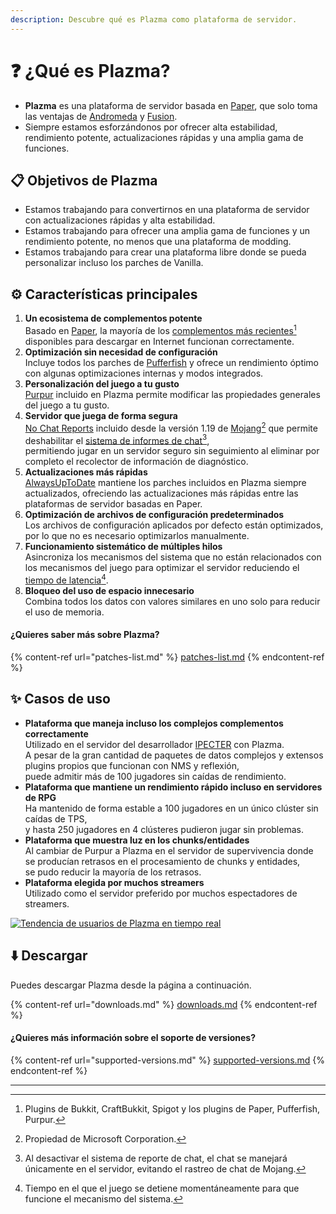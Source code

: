```yaml
---
description: Descubre qué es Plazma como plataforma de servidor.
---
```


# ❓ ¿Qué es Plazma?

- **Plazma** es una plataforma de servidor basada en [Paper](https://github.com/PaperMC/Paper), que solo toma las ventajas de [Andromeda](https://github.com/EarendelArchived/Andromeda) y [Fusion](https://github.com/RuinedTechnologyUnify/Fusion).
- Siempre estamos esforzándonos por ofrecer alta estabilidad, rendimiento potente, actualizaciones rápidas y una amplia gama de funciones.

## 📋 Objetivos de Plazma <a href="#id-1" id="id-1"></a>

- Estamos trabajando para convertirnos en una plataforma de servidor con actualizaciones rápidas y alta estabilidad.
- Estamos trabajando para ofrecer una amplia gama de funciones y un rendimiento potente, no menos que una plataforma de modding.
- Estamos trabajando para crear una plataforma libre donde se pueda personalizar incluso los parches de Vanilla.

## ⚙️ Características principales <a href="#id-2" id="id-2"></a>

1. **Un ecosistema de complementos potente**\
   Basado en [Paper](https://github.com/PaperMC/Paper),
   la mayoría de los [complementos más recientes](#user-content-fn-1)[^1] disponibles para descargar en Internet funcionan correctamente.
2. **Optimización sin necesidad de configuración**\
   Incluye todos los parches de [Pufferfish](https://github.com/pufferfish-gg/Pufferfish) y
   ofrece un rendimiento óptimo con algunas optimizaciones internas y modos integrados.
3. **Personalización del juego a tu gusto**\
   [Purpur](https://github.com/PurpurMC/Purpur) incluido en Plazma
   permite modificar las propiedades generales del juego a tu gusto.
4. **Servidor que juega de forma segura**\
   [No Chat Reports](https://github.com/Aizistral-Studios/No-Chat-Reports) incluido desde la versión 1.19
   de [Mojang](#user-content-fn-2)[^2] que permite deshabilitar el [sistema de informes de chat](#user-content-fn-3)[^3],\
   permitiendo jugar en un servidor seguro sin seguimiento al eliminar por completo el recolector de información de diagnóstico.
5. **Actualizaciones más rápidas**\
   [AlwaysUpToDate](https://github.com/PlazmaMC/AlwaysUpToDate) mantiene los parches incluidos en Plazma siempre actualizados, ofreciendo las actualizaciones más rápidas entre las plataformas de servidor basadas en Paper.
6. **Optimización de archivos de configuración predeterminados**\
   Los archivos de configuración aplicados por defecto están optimizados, por lo que no es necesario optimizarlos manualmente.
7. **Funcionamiento sistemático de múltiples hilos**\
   Asincroniza los mecanismos del sistema que no están relacionados con los mecanismos del juego para optimizar el servidor reduciendo el [tiempo de latencia](#user-content-fn-4)[^4].
8. **Bloqueo del uso de espacio innecesario**\
   Combina todos los datos con valores similares en uno solo para reducir el uso de memoria.

#### ¿Quieres saber más sobre Plazma? <a href="#etc-1" id="etc-1"></a>

{% content-ref url="patches-list.md" %}
[patches-list.md](patches-list.md)
{% endcontent-ref %}

## ✨ Casos de uso <a href="#id-3" id="id-3"></a>

- **Plataforma que maneja incluso los complejos complementos correctamente**\
  Utilizado en el servidor del desarrollador [IPECTER](https://github.com/IPECTER) con Plazma.\
  A pesar de la gran cantidad de paquetes de datos complejos y extensos plugins propios que funcionan con NMS y reflexión,\
  puede admitir más de 100 jugadores sin caídas de rendimiento.
- **Plataforma que mantiene un rendimiento rápido incluso en servidores de RPG**\
  Ha mantenido de forma estable a 100 jugadores en un único clúster sin caídas de TPS,\
  y hasta 250 jugadores en 4 clústeres pudieron jugar sin problemas.
- **Plataforma que muestra luz en los chunks/entidades**\
  Al cambiar de Purpur a Plazma en el servidor de supervivencia donde se producían retrasos en el procesamiento de chunks y entidades,\
  se pudo reducir la mayoría de los retrasos.
- **Plataforma elegida por muchos streamers**\
  Utilizado como el servidor preferido por muchos espectadores de streamers.

<a href="https://bstats.org/plugin/server-implementation/Plazma/18047">
   <img src="https://badge.plazmamc.org/internal/bstats" alt="Tendencia de usuarios de Plazma en tiempo real">
</a>

## ⬇️ Descargar

Puedes descargar Plazma desde la página a continuación.

{% content-ref url="downloads.md" %}
[downloads.md](downloads.md)
{% endcontent-ref %}

#### ¿Quieres más información sobre el soporte de versiones?

{% content-ref url="supported-versions.md" %}
[supported-versions.md](supported-versions.md)
{% endcontent-ref %}

***

[^1]: Plugins de Bukkit, CraftBukkit, Spigot y los plugins de Paper, Pufferfish, Purpur.

[^2]: Propiedad de Microsoft Corporation.

[^3]: Al desactivar el sistema de reporte de chat, el chat se manejará únicamente en el servidor, evitando el rastreo de chat de Mojang.

[^4]: Tiempo en el que el juego se detiene momentáneamente para que funcione el mecanismo del sistema.

